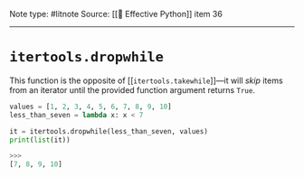Note type: #litnote
Source: [[📖 Effective Python]] item 36

---
# `itertools.dropwhile`
This function is the opposite of [[`itertools.takewhile`]]—it will *skip* items from an iterator until the provided function argument returns `True`.
```python
values = [1, 2, 3, 4, 5, 6, 7, 8, 9, 10]
less_than_seven = lambda x: x < 7

it = itertools.dropwhile(less_than_seven, values)
print(list(it))

>>>
[7, 8, 9, 10]
```